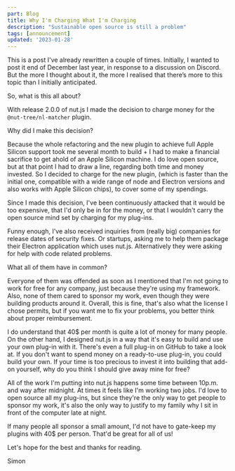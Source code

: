 ```yaml
---
part: Blog
title: Why I'm Charging What I'm Charging
description: "Sustainable open source is still a problem"
tags: [announcement]
updated: '2023-01-28'
---
```


This is a post I've already rewritten a couple of times. 
Initially, I wanted to post it end of December last year, in response to a discussion on Discord. 
But the more I thought about it, the more I realised that there’s more to this topic than I initially anticipated.

So, what is this all about?

With release 2.0.0 of nut.js I made the decision to charge money for the `@nut-tree/nl-matcher` plugin.

Why did I make this decision?

Because the whole refactoring and the new plugin to achieve full Apple Silicon support took me several month to build + I had to make a financial sacrifice to get ahold of an Apple Silicon machine. 
I do love open source, but at that point I had to draw a line, regarding both time and money invested. 
So I decided to charge for the new plugin, (which is faster than the initial one, compatible with a wide range of node and Electron versions and also works with Apple Silicon chips), to cover some of my spendings.

Since I made this decision, I've been continuously attacked that it would be too expensive, that I'd only be in for the money, or that I wouldn't carry the open source mind set by charging for my plug-ins.

Funny enough, I've also received inquiries from (really big) companies for release dates of security fixes. 
Or startups, asking me to help them package their Electron application which uses nut.js. 
Alternatively they were asking for help with code related problems.

What all of them have in common? 

Everyone of them was offended as soon as I mentioned that I'm not going to work for free for any company, just because they're using my framework. 
Also, none of them cared to sponsor my work, even though they were building products around it.
Overall, this is fine, that's also what the license I chose permits, but if you want me to fix your problems, you better think about proper reimbursement.

I do understand that 40$ per month is quite a lot of money for many people. 
On the other hand, I designed nut.js in a way that it's easy to build and use your own plug-in with it. 
There's even a full plug-in on GitHub to take a look at.
If you don't want to spend money on a ready-to-use plug-in, you could build your own. 
If your time is too precious to invest it into building that add-on yourself, why do you think I should give away mine for free?

All of the work I'm putting into nut.js happens some time between 10p.m. and way after midnight. 
At times it feels like I'm working two jobs. 
I'd love to open source all my plug-ins, but since they're the only way to get people to sponsor my work, it's also the only way to justify to my family why I sit in front of the computer late at night.

If many people all sponsor a small amount, I'd not have to gate-keep my plugins with 40$ per person. 
That'd be great for all of us!

Let's hope for the best and thanks for reading.

Simon
